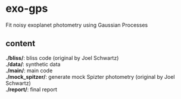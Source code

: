 # exo-gps
Fit noisy exoplanet photometry using Gaussian Processes

## content

**./bliss/**: bliss code (original by Joel Schwartz) </br>
**./data/**: synthetic data </br>
**./main/**: main code </br>
**./mock_spitzer/**: generate mock Spizter photometry (original by Joel Schwartz) </br>
**./report/**: final report </br>
